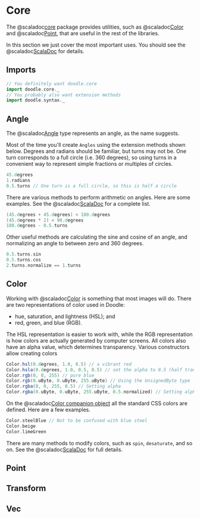 # Core

The @scaladoc[core](doodle.core.index) package provides utilities, such as @scaladoc[Color](doodle.core.Color) and @scaladoc[Point](doodle.core.Point), that are useful in the rest of the libraries.

In this section we just cover the most important uses. You should see the @scaladoc[ScalaDoc](doodel.core.index) for details.

## Imports

```scala mdoc:silent
// You definitely want doodle.core
import doodle.core._
// You probably also want extension methods
import doodle.syntax._
```


## Angle

The @scaladoc[Angle](doodle.core.Angle) type represents an angle, as the name suggests.

Most of the time you'll create `Angles` using the extension methods shown below. Degrees and radians should be familiar, but turns may not be. One turn corresponds to a full circle (i.e. 360 degrees), so using turns in a convenient way to represent simple fractions or multiples of circles.

```scala mdoc:silent
45.degrees
1.radians
0.5.turns // One turn is a full circle, so this is half a circle
```

There are various methods to perform arithmetic on angles. Here are some examples. See the @scaladoc[ScalaDoc](doodle.core.Angle) for a complete list.

```scala mdoc
(45.degrees + 45.degrees) < 180.degrees
(45.degrees * 2) < 90.degrees
180.degrees - 0.5.turns
```

Other useful methods are calculating the sine and cosine of an angle, and normalizing an angle to between zero and 360 degrees.

```scala mdoc
0.5.turns.sin
0.5.turns.cos
2.turns.normalize == 1.turns
```


## Color

Working with @scaladoc[Color](doodle.core.Color) is something that most images will do. There are two representations of color used in Doodle:

* hue, saturation, and lightness (HSL); and
* red, green, and blue (RGB).

The HSL representation is easier to work with, while the RGB representation is how colors are actually generated by computer screens. All colors also have an alpha value, which determines transparency. Various constructors allow creating colors

```scala mdoc:silent
Color.hsl(0.degrees, 1.0, 0.5) // a vibrant red
Color.hsla(0.degrees, 1.0, 0.5, 0.5) // set the alpha to 0.5 (half transparent)
Color.rgb(0, 0, 255) // pure blue
Color.rgb(0.uByte, 0.uByte, 255.uByte) // Using the UnsignedByte type
Color.rgba(0, 0, 255, 0.5) // Setting alpha
Color.rgba(0.uByte, 0.uByte, 255.uByte, 0.5.normalized) // Setting alpha
```

On the @scaladoc[Color companion object](doodle.core.Color$) all the standard CSS colors are defined. Here are a few examples.

```scala mdoc:silent
Color.steelBlue // Not to be confused with blue steel
Color.beige 
Color.limeGreen
```

There are many methods to modify colors, such as `spin`, `desaturate`, and so on. See the @scaladoc[ScalaDoc](doodle.core.Color) for full details.


## Point

## Transform

## Vec

